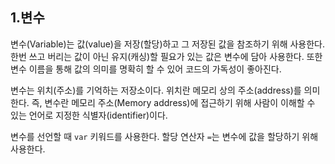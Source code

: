 ## 1.변수
변수(Variable)는 값(value)을 저장(할당)하고 그 저장된 값을 참조하기 위해 사용한다. 한번 쓰고 버리는 값이 아닌 유지(캐싱)할 필요가 있는 값은 변수에 담아 사용한다. 또한 변수 이름을 통해 값의 의미를 명확히 할 수 있어 코드의 가독성이 좋아진다.

변수는 위치(주소)를 기억하는 저장소이다. 위치란 메모리 상의 주소(address)를 의미한다. 즉, 변수란 메모리 주소(Memory address)에 접근하기 위해 사람이 이해할 수 있는 언어로 지정한 식별자(identifier)이다.

변수를 선언할 때 `var` 키워드를 사용한다. 할당 연산자 `=`는 변수에 값을 할당하기 위해 사용한다.
